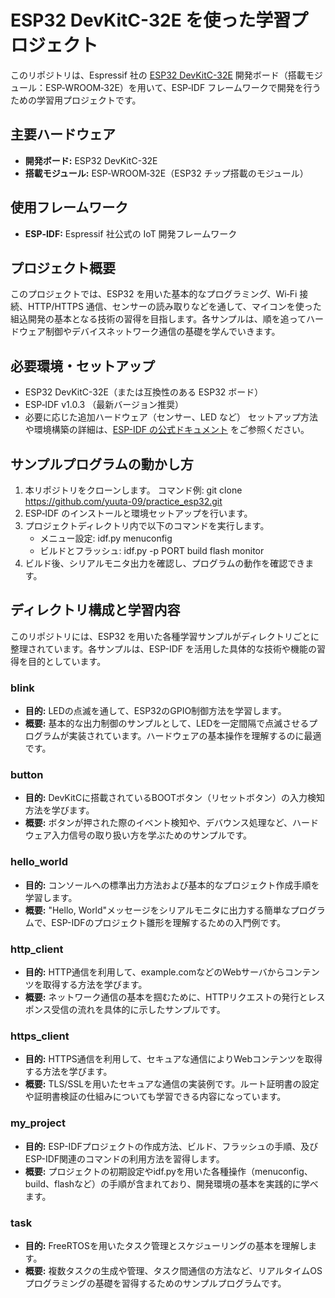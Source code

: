 # ESP32 DevKitC-32E を使った学習プロジェクト
このリポジトリは、Espressif 社の [ESP32 DevKitC-32E](https://www.espressif.com/en/products/devkits/esp32-devkitc-32e) 開発ボード（搭載モジュール：ESP‑WROOM‑32E）を用いて、ESP‑IDF フレームワークで開発を行うための学習用プロジェクトです。
## 主要ハードウェア
- **開発ボード:** ESP32 DevKitC-32E 
- **搭載モジュール:** ESP‑WROOM‑32E（ESP32 チップ搭載のモジュール）
## 使用フレームワーク
- **ESP‑IDF:** Espressif 社公式の IoT 開発フレームワーク
## プロジェクト概要
このプロジェクトでは、ESP32 を用いた基本的なプログラミング、Wi‑Fi 接続、HTTP/HTTPS 通信、センサーの読み取りなどを通して、マイコンを使った組込開発の基本となる技術の習得を目指します。各サンプルは、順を追ってハードウェア制御やデバイスネットワーク通信の基礎を学んでいきます。
## 必要環境・セットアップ
- ESP32 DevKitC-32E（または互換性のある ESP32 ボード）
- ESP‑IDF v1.0.3 （最新バージョン推奨）
- 必要に応じた追加ハードウェア（センサー、LED など）
セットアップ方法や環境構築の詳細は、[ESP-IDF の公式ドキュメント](https://docs.espressif.com/projects/esp-idf/en/latest/) をご参照ください。
## サンプルプログラムの動かし方
1. 本リポジトリをクローンします。 
   コマンド例: 
     git clone https://github.com/yuuta-09/practice_esp32.git
2. ESP‑IDF のインストールと環境セットアップを行います。
3. プロジェクトディレクトリ内で以下のコマンドを実行します。 
   - メニュー設定: 
     idf.py menuconfig 
   - ビルドとフラッシュ: 
     idf.py -p PORT build flash monitor
4. ビルド後、シリアルモニタ出力を確認し、プログラムの動作を確認できます。
## ディレクトリ構成と学習内容
このリポジトリには、ESP32 を用いた各種学習サンプルがディレクトリごとに整理されています。各サンプルは、ESP-IDF を活用した具体的な技術や機能の習得を目的としています。
### blink
- **目的:** 
  LEDの点滅を通して、ESP32のGPIO制御方法を学習します。
- **概要:** 
  基本的な出力制御のサンプルとして、LEDを一定間隔で点滅させるプログラムが実装されています。ハードウェアの基本操作を理解するのに最適です。
### button
- **目的:** 
  DevKitCに搭載されているBOOTボタン（リセットボタン）の入力検知方法を学びます。
- **概要:** 
  ボタンが押された際のイベント検知や、デバウンス処理など、ハードウェア入力信号の取り扱い方を学ぶためのサンプルです。
### hello_world
- **目的:** 
  コンソールへの標準出力方法および基本的なプロジェクト作成手順を学習します。
- **概要:** 
  "Hello, World"メッセージをシリアルモニタに出力する簡単なプログラムで、ESP-IDFのプロジェクト雛形を理解するための入門例です。
### http_client
- **目的:** 
  HTTP通信を利用して、example.comなどのWebサーバからコンテンツを取得する方法を学びます。
- **概要:** 
  ネットワーク通信の基本を掴むために、HTTPリクエストの発行とレスポンス受信の流れを具体的に示したサンプルです。
### https_client
- **目的:** 
  HTTPS通信を利用して、セキュアな通信によりWebコンテンツを取得する方法を学びます。
- **概要:** 
  TLS/SSLを用いたセキュアな通信の実装例です。ルート証明書の設定や証明書検証の仕組みについても学習できる内容になっています。
### my_project
- **目的:** 
  ESP-IDFプロジェクトの作成方法、ビルド、フラッシュの手順、及びESP-IDF関連のコマンドの利用方法を習得します。
- **概要:** 
  プロジェクトの初期設定やidf.pyを用いた各種操作（menuconfig、build、flashなど）の手順が含まれており、開発環境の基本を実践的に学べます。
### task
- **目的:** 
  FreeRTOSを用いたタスク管理とスケジューリングの基本を理解します。
- **概要:** 
  複数タスクの生成や管理、タスク間通信の方法など、リアルタイムOSプログラミングの基礎を習得するためのサンプルプログラムです。
